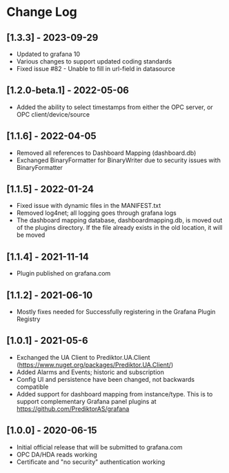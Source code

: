 # Change Log
## [1.3.3] - 2023-09-29
- Updated to grafana 10
- Various changes to support updated coding standards
- Fixed issue #82 - Unable to fill in url-field in datasource


## [1.2.0-beta.1] - 2022-05-06
- Added the ability to select timestamps from either the OPC server, or OPC client/device/source

## [1.1.6] - 2022-04-05
- Removed all references to Dashboard Mapping (dashboard.db)
- Exchanged BinaryFormatter for BinaryWriter due to security issues with BinaryFormatter

## [1.1.5] - 2022-01-24
- Fixed issue with dynamic files in the MANIFEST.txt
- Removed log4net; all logging goes through grafana logs
- The dashboard mapping database, dashboardmapping.db, is moved out of the plugins directory. If the file already exists in the old location, it will be moved

## [1.1.4] - 2021-11-14
- Plugin published on grafana.com

## [1.1.2] - 2021-06-10
- Mostly fixes needed for Successfully registering in the Grafana Plugin Registry

## [1.0.1] - 2021-05-6
- Exchanged the UA Client to Prediktor.UA.Client (https://www.nuget.org/packages/Prediktor.UA.Client/)
- Added Alarms and Events; historic and subscription
- Config UI and persistence have been changed, not backwards compatible
- Added support for dashboard mapping from instance/type. This is to support complementary Grafana panel plugins at https://github.com/PrediktorAS/grafana

## [1.0.0] - 2020-06-15

- Initial official release that will be submitted to grafana.com
- OPC DA/HDA reads working
- Certificate and "no security" authentication working


